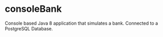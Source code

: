 # consoleBank
Console based Java 8 application that simulates a bank. Connected to a PostgreSQL Database.
